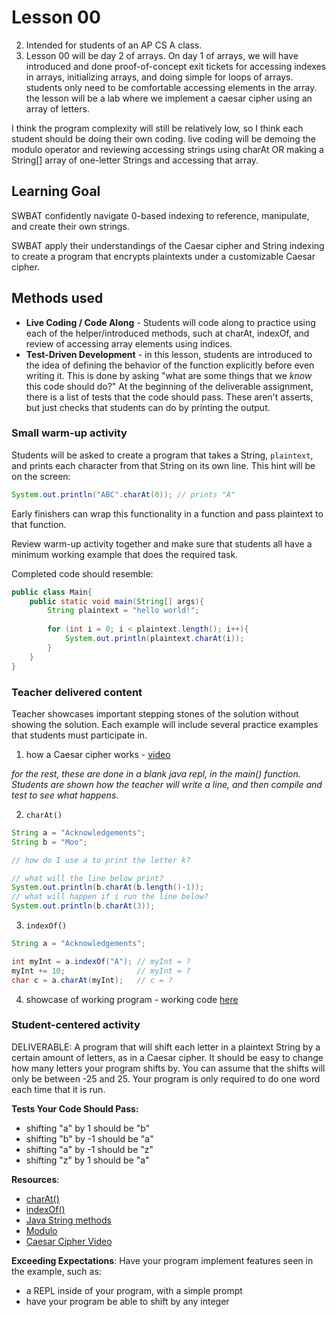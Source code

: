 # Lesson 00
2. Intended for students of an AP CS A class.
3. Lesson 00 will be day 2 of arrays. On day 1 of arrays, we will have introduced and done proof-of-concept exit tickets for accessing indexes in arrays, initializing arrays, and doing simple for loops of arrays. students only need to be comfortable accessing elements in the array. the lesson will be a lab where we implement a caesar cipher using an array of letters.

I think the program complexity will still be relatively low, so I think each student should be doing their own coding. live coding will be demoing the modulo operator and reviewing accessing strings using charAt OR making a String[] array of one-letter Strings and accessing that array.

## Learning Goal
SWBAT confidently navigate 0-based indexing to reference, manipulate, and create their own strings. 

SWBAT apply their understandings of the Caesar cipher and String indexing to create a program
that encrypts plaintexts under a customizable Caesar cipher.

## Methods used
- __Live Coding / Code Along__ - Students will code along to practice using each of the helper/introduced methods, such at charAt, indexOf, and review of accessing array elements using indices.
- __Test-Driven Development__ - in this lesson, students are introduced to the idea of defining the behavior of the function explicitly before even writing it. This is done by asking "what are some things that we _know_ this code should do?" At the beginning of the deliverable assignment, there is a list of tests that the code should pass. These aren't asserts, but just checks that students can do by printing the output. 


### Small warm-up activity
Students will be asked to create a program that takes a String, <code>plaintext</code>, and prints each character from that String on its own line. This hint will be on the screen:

```java
System.out.println("ABC".charAt(0)); // prints "A"
```

Early finishers can wrap this functionality in a function and pass plaintext to that function.

Review warm-up activity together and make sure that students all have a minimum working example that does the required task.

Completed code should resemble:
```java
public class Main{
    public static void main(String[] args){
        String plaintext = "hello world!";
        
        for (int i = 0; i < plaintext.length(); i++){
            System.out.println(plaintext.charAt(i));
        }
    }
}
```

### Teacher delivered content
Teacher showcases important stepping stones of the solution without showing the solution. Each example will include several practice examples that students must participate in. 
1. how a Caesar cipher works - [video](https://www.youtube.com/watch?v=l6jqKRXSShI)

_for the rest, these are done in a blank java repl, in the main() function. Students are shown how the teacher will write a line, and then compile and test to see what happens._

2. <code>charAt()</code>
```java
String a = "Acknowledgements";
String b = "Moo";

// how do I use a to print the letter k?

// what will the line below print?
System.out.println(b.charAt(b.length()-1));
// what will happen if i run the line below?
System.out.println(b.charAt(3));
```
3. <code>indexOf()</code>
```java
String a = "Acknowledgements";

int myInt = a.indexOf("A"); // myInt = ?
myInt += 10;                // myInt = ?
char c = a.charAt(myInt);   // c = ?
```
4. showcase of working program - working code [here](https://replit.com/@LuisCollado1/lesson0001#Solution00.java)


### Student-centered activity
DELIVERABLE:
A program that will shift each letter in a plaintext String by a certain amount of letters, as in a Caesar cipher. It should be easy to change how many letters your program shifts by. You can assume that the shifts will only be between -25 and 25. Your program is only required to do one word each time that it is run.

__Tests Your Code Should Pass:__
- shifting "a" by 1 should be "b"
- shifting "b" by -1 should be "a"
- shifting "a" by -1 should be "z"
- shifting "z" by 1 should be "a"

__Resources__:
- [charAt()](https://www.w3schools.com/java/ref_string_charat.asp)
- [indexOf()](https://www.w3schools.com/java/ref_string_indexof.asp)
- [Java String methods](https://www.w3schools.com/java/java_ref_string.asp)
- [Modulo](https://www.javatpoint.com/java-modulo)
- [Caesar Cipher Video](https://www.youtube.com/watch?v=l6jqKRXSShI)


__Exceeding Expectations__:
Have your program implement features seen in the example, such as:
- a REPL inside of your program, with a simple prompt
- have your program be able to shift by any integer